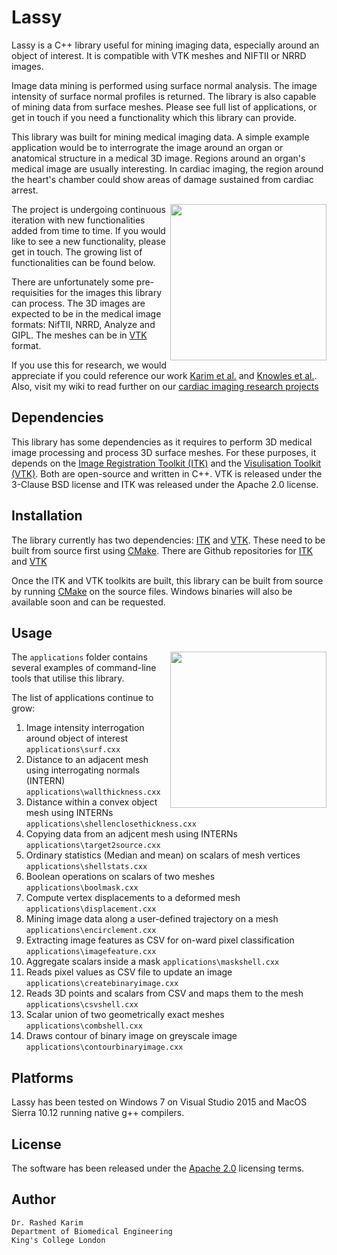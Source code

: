 # Lassy
<p>
Lassy is a C++ library useful for mining imaging data, especially around an object of interest. It is compatible with VTK meshes and NIFTII or NRRD images. 
  
Image data mining is performed using surface normal analysis. The image intensity of surface normal profiles is returned. The library is also capable of mining data from surface meshes. Please see full list of applications, or get in touch if you need a functionality which this library can provide. 
  
This library was built for mining medical imaging data. A simple example application would be to interrograte the image around an organ or anatomical structure in a medical 3D image. Regions around an organ's medical image are usually interesting. In cardiac imaging, the region around the heart's chamber could show areas of damage sustained from cardiac arrest. 

<img align="right" src="http://catlikecoding.com/unity/tutorials/noise-derivatives/05-mesh-normals.png" width="250">

The project is undergoing continuous iteration with new functionalities added from time to time. If you would like to see a new functionality, please get in touch. The growing list of functionalities can be found below. 

There are unfortunately some pre-requisities for the images this library can process. The 3D images are expected to be in the medical image formats: NifTII, NRRD, Analyze and GIPL. The meshes can be in [VTK](https://www.vtk.org/) format. 

If you use this for research, we would appreciate if you could reference our work [Karim et al.](http://ieeexplore.ieee.org/document/6774956/?reload=true&tp=&arnumber=6774956&searchWithin%3Dp_First_Names:rashed%26searchWithin%3Dp_Last_Names:karim%26matchBoolean%3Dtrue%26queryText%3D(p_Authors:karim,%20rashed)) and [Knowles et al.](http://ieeexplore.ieee.org/document/5415610/). Also, visit my wiki to read further on our [cardiac imaging research projects](https://wwwhomes.doc.ic.ac.uk/~rkarim/mediawiki/index.php?title=Research_Wiki)
</p>

## Dependencies 
This library has some dependencies as it requires to perform 3D medical image processing and process 3D surface meshes. For these purposes, it depends on the [Image Registration Toolkit (ITK)](https://itk.org/) and the [Visulisation Toolkit (VTK)](https://www.vtk.org/). Both are open-source and written in C++. VTK is released under the 3-Clause BSD license and ITK was released under the Apache 2.0 license. 

## Installation 
The library currently has two dependencies: [ITK](https://itk.org/) and [VTK](https://www.vtk.org/). These need to be built from source first using [CMake](https://cmake.org/). There are Github repositories for [ITK](https://github.com/InsightSoftwareConsortium/ITK) and [VTK](https://github.com/Kitware/VTK)

Once the ITK and VTK toolkits are built, this library can be built from source by running [CMake](https://cmake.org/) on the source files. Windows binaries will also be available soon and can be requested. 



## Usage
<p>
<img align="right" src="https://wwwhomes.doc.ic.ac.uk/~rkarim/mediawiki/images/3/36/Lassy_preview.PNG" width="250">

The ```applications``` folder contains several examples of command-line tools that utilise this library. 
</p>
<p>
The list of applications continue to grow: 
  
  1. Image intensity interrogation around object of interest ```applications\surf.cxx```
  2. Distance to an adjacent mesh using interrogating normals (INTERN) ```applications\wallthickness.cxx```
  3. Distance within a convex object mesh using INTERNs ```applications\shellenclosethickness.cxx```
  4. Copying data from an adjcent mesh using INTERNs ```applications\target2source.cxx```
  5. Ordinary statistics (Median and mean) on scalars of mesh vertices  ```applications\shellstats.cxx```
  6. Boolean operations on scalars of two meshes ```applications\boolmask.cxx```
  7. Compute vertex displacements to a deformed mesh ```applications\displacement.cxx```
  8. Mining image data along a user-defined trajectory on a mesh ```applications\encirclement.cxx```
  9. Extracting image features as CSV for on-ward pixel classification  ```applications\imagefeature.cxx```
  10. Aggregate scalars inside a mask ```applications\maskshell.cxx```
  11. Reads pixel values as CSV file to update an image ```applications\createbinaryimage.cxx```
  12. Reads 3D points and scalars from CSV and maps them to the mesh ```applications\csvshell.cxx```
  13. Scalar union of two geometrically exact meshes ```applications\combshell.cxx```
  14. Draws contour of binary image on greyscale image ```applications\contourbinaryimage.cxx```
 
</p>

## Platforms 
Lassy has been tested on Windows 7 on Visual Studio 2015 and MacOS Sierra 10.12 running native g++ compilers. 

## License 
The software has been released under the [Apache 2.0](https://en.wikipedia.org/wiki/Apache_License#Version_2.0) licensing terms. 

## Author 

```
Dr. Rashed Karim 
Department of Biomedical Engineering 
King's College London 
```

